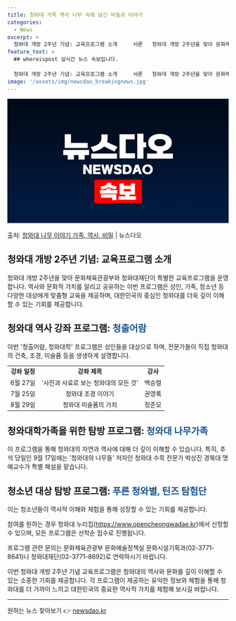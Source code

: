 ```yaml
---
title: 청와대 가족 역사 나무 속에 담긴 비밀과 이야기
categories:
  - News
excerpt: >
  청와대 개방 2주년 기념: 교육프로그램 소개     서론   청와대 개방 2주년을 맞아 문화체육관광부와 청와…
feature_text: >
  ## whereispost 실시간 뉴스 속보입니다.

  청와대 개방 2주년 기념: 교육프로그램 소개     서론   청와대 개방 2주년을 맞아 문화체육관광부와 청와…
image: '/assets/img/newsdao_breakingnews.jpg'
---
```


![뉴스다오 속보](/assets/img/newsdao_breakingnews.jpg)

<p>출처: <a href="https://newsdao.kr/4314" rel="dofollow">청와대 나무 이야기 가족, 역사, 비밀</a> | 뉴스다오</p>

<h2 data-ke-size="size26">청와대 개방 2주년 기념: 교육프로그램 소개</h2>
<p data-ke-size="size16">청와대 개방 2주년을 맞아 문화체육관광부와 청와대재단이 특별한 교육프로그램을 운영합니다. 역사와 문화적 가치를 알리고 공유하는 이번 프로그램은 성인, 가족, 청소년 등 다양한 대상에게 맞춤형 교육을 제공하며, 대한민국의 중심인 청와대를 더욱 깊이 이해할 수 있는 기회를 제공합니다.</p>

<h2 data-ke-size="size26">청와대 역사 강좌 프로그램: <span style="color: #1a5490;">청출어람</span></h2>
<p data-ke-size="size16">이번 '청출어람, 청와대학' 프로그램은 성인들을 대상으로 하며, 전문가들이 직접 청와대의 건축, 조경, 미술품 등을 생생하게 설명합니다.</p>
<table>
<tbody>
<tr>
<td style="text-align: center; height: 17px;"><b>강좌 일정</b></td>
<td style="text-align: center; height: 17px;"><b>강좌 제목</b></td>
<td style="text-align: center; height: 17px;"><b>강사</b></td>
</tr>
<tr>
<td style="text-align: center; height: 17px;">6월 27일</td>
<td style="text-align: center; height: 17px;">'사진과 사료로 보는 청와대의 모든 것'</td>
<td style="text-align: center; height: 17px;">백승렬</td>
</tr>
<tr>
<td style="text-align: center; height: 17px;">7월 25일</td>
<td style="text-align: center; height: 17px;">청와대 조경 이야기</td>
<td style="text-align: center; height: 17px;">권영록</td>
</tr>
<tr>
<td style="text-align: center; height: 17px;">8월 29일</td>
<td style="text-align: center; height: 17px;">청와대 미술품의 가치</td>
<td style="text-align: center; height: 17px;">정준모</td>
</tr>
</tbody>
</table>

<h2 data-ke-size="size26">청와대학가족을 위한 탐방 프로그램: <span style="color: #1a5490;">청와대 나무가족</span></h2>
<p data-ke-size="size16">이 프로그램을 통해 청와대의 자연과 역사에 대해 더 깊이 이해할 수 있습니다. 특히, 추석 당일인 9월 17일에는 '청와대의 나무들' 저자인 청와대 수목 전문가 박상진 경북대 명예교수가 특별 해설을 맡습니다.</p>

<h2 data-ke-size="size26">청소년 대상 탐방 프로그램: <span style="color: #1a5490;">푸른 청와별, 틴즈 탐험단</span></h2>
<p data-ke-size="size16">이는 청소년들이 역사적 이해와 체험을 통해 성장할 수 있는 기회를 제공합니다.</p>

<p data-ke-size="size16">참여를 원하는 경우 청와대 누리집(<a href="https://www.opencheongwadae.kr">https://www.opencheongwadae.kr</a>)에서 신청할 수 있으며, 모든 프로그램은 선착순 접수로 진행됩니다.</p>

<p data-ke-size="size16">프로그램 관련 문의는 문화체육관광부 문화예술정책실 문화시설기획과(02-3771-8641)나 청와대재단(02-3771-8692)로 연락하시기 바랍니다.</p>

<p data-ke-size="size16">이번 청와대 개방 2주년 기념 교육프로그램은 청와대의 역사와 문화를 깊이 이해할 수 있는 소중한 기회를 제공합니다. 각 프로그램이 제공하는 유익한 정보와 체험을 통해 청와대를 더 가까이 느끼고 대한민국의 중요한 역사적 가치를 체험해 보시길 바랍니다.</p>

<hr> 

원하는 뉴스 찾아보기 👉 <a href="https://newsdao.kr" rel="dofollow">newsdao.kr</a>


